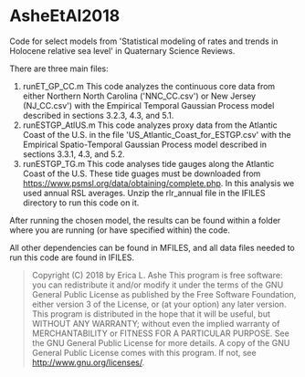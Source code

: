 # AsheEtAl2018
Code for select models from 'Statistical modeling of rates and trends in Holocene relative sea level' in Quaternary Science Reviews.

There are three main files:
1.  runET_GP_CC.m   This code analyzes the continuous core data from either Northern North Carolina ('NNC_CC.csv') or New Jersey (NJ_CC.csv') with the Empirical Temporal Gaussian Process model described in sections 3.2.3, 4.3, and 5.1.
2.  runESTGP_AtlUS.m  This code analyzes proxy data from the Atlantic Coast of the U.S. in the file 'US_Atlantic_Coast_for_ESTGP.csv' with the Empirical Spatio-Temporal Gaussian Process model described in sections 3.3.1, 4.3, and 5.2.
3.  runESTGP_TG.m   This code analyses tide gauges along the Atlantic Coast of the U.S.  These tide guages must be downloaded from https://www.psmsl.org/data/obtaining/complete.php.  In this analysis we used annual RSL averages.  Unzip the rlr_annual file in the IFILES directory to run this code on it.


After running the chosen model, the results can be found within a folder where you are running (or have specified within) the code.

All other dependencies can be found in MFILES, and all data files needed to run this code are found in IFILES.

> Copyright (C) 2018 by Erica L. Ashe
> This program is free software: you can redistribute it and/or modify
it under the terms of the GNU General Public License as published by
the Free Software Foundation, either version 3 of the License, or
(at your option) any later version.
> This program is distributed in the hope that it will be useful,
but WITHOUT ANY WARRANTY; without even the implied warranty of
MERCHANTABILITY or FITNESS FOR A PARTICULAR PURPOSE.  See the
GNU General Public License for more details.
> A copy of the GNU General Public License comes with this program.  If not, see <http://www.gnu.org/licenses/>.
